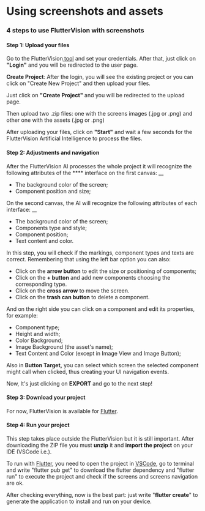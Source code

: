 # Using screenshots and assets

### 4 steps to use FlutterVision with screenshots

#### Step 1: Upload your files

Go to the FlutterVision[ tool](https://backtest.knowcode.app/#/) and  set your credentials. After that, just click on **"Login"** and you will be redirected to the user page.

**Create Project**: After the login, you will see the existing project or you can click on "Create New Project" and then upload your files.&#x20;

Just click on **"Create Project"** and you will be redirected to the upload page.

Then upload two .zip files: one with the screens images (.jpg or .png) and other one with the assets (.jpg or .png)

After uploading your files, click on **"Start"** and wait a few seconds for the FlutterVision Artificial Intelligence to process the files.

#### Step 2: Adjustments and navigation

After the FlutterVision AI processes the whole project it will recognize the following attributes of the **** interface on the first canvas: __&#x20;

* The background color of the screen;
* Component position and size;

On the second canvas, the AI will recognize the following attributes of each interface: __&#x20;

* The background color of the screen;
* Components type and style;
* Component position;
* Text content and color.

In this step, you will check if the markings, component types and texts are correct. Remembering that using the left bar option you can also:

* Click on the **arrow button** to edit the size or positioning of components;
* Click on the **+ button** and add new components choosing the corresponding type.
* Click on the **cross arrow** to move the screen.
* Click on the **trash can button** to delete a component.

And on the right side you can click on a component and edit its properties, for example:

* Component type;
* Height and width;
* Color Background;
* Image Background (the asset's name);
* Text Content and Color (except in Image View and Image Button);

Also in **Button Target,** you can select which screen the selected component might call when clicked, thus creating your UI navigation events.

Now, It's just clicking on **EXPORT** and go to the next step!

#### Step 3: Download your project

For now, FlutterVision is available for [Flutter](https://flutter.dev/).&#x20;

#### Step 4: Run your project

This step takes place outside the FlutterVision but it is still important. After downloading the ZIP file you must **unzip** it and **import the project** on your IDE (VSCode i.e.).

To run with [Flutter](https://flutter.dev/), you need to open the project in  [VSCode](https://code.visualstudio.com/), go to terminal and write "flutter pub get" to download the flutter dependency and "flutter run" to execute the project and check if the screens and screens navigation are ok.

After checking everything, now is the best part: just write "**flutter create**" to generate the application to install and run on your device.
